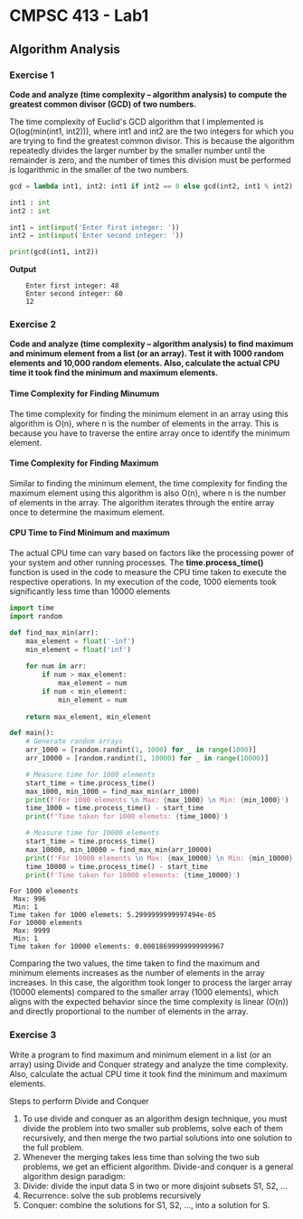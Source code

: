 # CMPSC 413 - Lab1
## Algorithm Analysis

### Exercise 1
__Code and analyze (time complexity – algorithm analysis) to compute the greatest common divisor (GCD)
of two numbers.__

The time complexity of Euclid's GCD algorithm that I implemented is O(log(min(int1, int2))), where int1 and int2 are the two integers for which you are trying to find the greatest common divisor. This is because the algorithm repeatedly divides the larger number by the smaller number until the remainder is zero, and the number of times this division must be performed is logarithmic in the smaller of the two numbers.

```python
gcd = lambda int1, int2: int1 if int2 == 0 else gcd(int2, int1 % int2)

int1 : int
int2 : int

int1 = int(input('Enter first integer: '))
int2 = int(input('Enter second integer: '))

print(gcd(int1, int2))

```
__Output__
```
    Enter first integer: 48
    Enter second integer: 60
    12
```


### Exercise 2
__Code and analyze (time complexity – algorithm analysis) to find maximum and minimum element from a
list (or an array). Test it with 1000 random elements and 10,000 random elements. Also, calculate the
actual CPU time it took find the minimum and maximum elements.__

#### Time Complexity for Finding Minumum
The time complexity for finding the minimum element in an array using this algorithm is O(n), where n is the number of elements in the array. This is because you 
have to traverse the entire array once to identify the minimum element.

#### Time Complexity for Finding Maximum
Similar to finding the minimum element, the time complexity for finding the maximum element using this algorithm is also O(n), where n is the number of elements 
in the array. The algorithm iterates through the entire array once to determine the maximum element.

#### CPU Time to Find Minimum and maximum
The actual CPU time can vary based on factors like the processing power of your system and other running processes. The __time.process_time()__ function is used 
in the code to measure the CPU time taken to execute the respective operations. In my execution of the code, 1000 elements took significantly less time than 10000
elements 

```python
import time
import random

def find_max_min(arr):
    max_element = float('-inf')
    min_element = float('inf')
    
    for num in arr:
        if num > max_element:
            max_element = num
        if num < min_element:
            min_element = num
    
    return max_element, min_element

def main():
    # Generate random arrays
    arr_1000 = [random.randint(1, 1000) for _ in range(1000)]
    arr_10000 = [random.randint(1, 10000) for _ in range(10000)]

    # Measure time for 1000 elements
    start_time = time.process_time()
    max_1000, min_1000 = find_max_min(arr_1000)
    print(f'For 1000 elements \n Max: {max_1000} \n Min: {min_1000}')
    time_1000 = time.process_time() - start_time
    print(f'Time taken for 1000 elemets: {time_1000}')

    # Measure time for 10000 elements
    start_time = time.process_time()
    max_10000, min_10000 = find_max_min(arr_10000)
    print(f'For 10000 elements \n Max: {max_10000} \n Min: {min_10000}')
    time_10000 = time.process_time() - start_time
    print(f'Time taken for 10000 elements: {time_10000}')
```

```
For 1000 elements
 Max: 996
 Min: 1
Time taken for 1000 elemets: 5.2999999999997494e-05
For 10000 elements
 Max: 9999
 Min: 1
Time taken for 10000 elements: 0.00018699999999999967
```

Comparing the two values, the time taken to find the maximum and minimum elements increases as the number of elements in the array increases. In this case, the 
algorithm took longer to process the larger array (10000 elements) compared to the smaller array (1000 elements), which aligns with the expected behavior since 
the time complexity is linear (O(n)) and directly proportional to the number of elements in the array.

### Exercise 3
Write a program to find maximum and minimum element in a list (or an array) using Divide and Conquer
strategy and analyze the time complexity. Also, calculate the actual CPU time it took find the minimum
and maximum elements.

Steps to perform Divide and Conquer
1. To use divide and conquer as an algorithm design technique, you must divide the problem into two
smaller sub problems, solve each of them recursively, and then merge the two partial solutions into one
solution to the full problem.
2. Whenever the merging takes less time than solving the two sub problems, we get an efficient algorithm.
Divide-and conquer is a general algorithm design paradigm:
1. Divide: divide the input data S in two or more disjoint subsets S1, S2, ...
2. Recurrence: solve the sub problems recursively
3. Conquer: combine the solutions for S1, S2, ..., into a solution for S.
